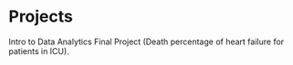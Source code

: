# Projects
Intro to Data Analytics Final Project (Death percentage of heart failure for patients in ICU). 


